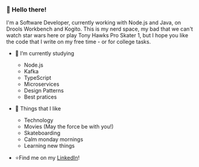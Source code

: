 ### 🧙 Hello there!

I'm a Software Developer, currently working with Node.js and Java, on Drools Workbench and Kogito.
This is my nerd space, my bad that we can't watch star wars here or play Tony Hawks Pro Skater 1, but I hope you like the code that I write on my free time - or for college tasks.

- 🚀 I’m currently studying
  - Node.js
  - Kafka
  - TypeScript
  - Microservices
  - Design Patterns
  - Best pratices

- 🤩 Things that I like
  - Technology
  - Movies (May the force be with you!)
  - Skateboarding
  - Calm monday mornings
  - Learning new things
  
- ⭐Find me on my [LinkedIn](www.linkedin.com/in/gustavolimalent)!

